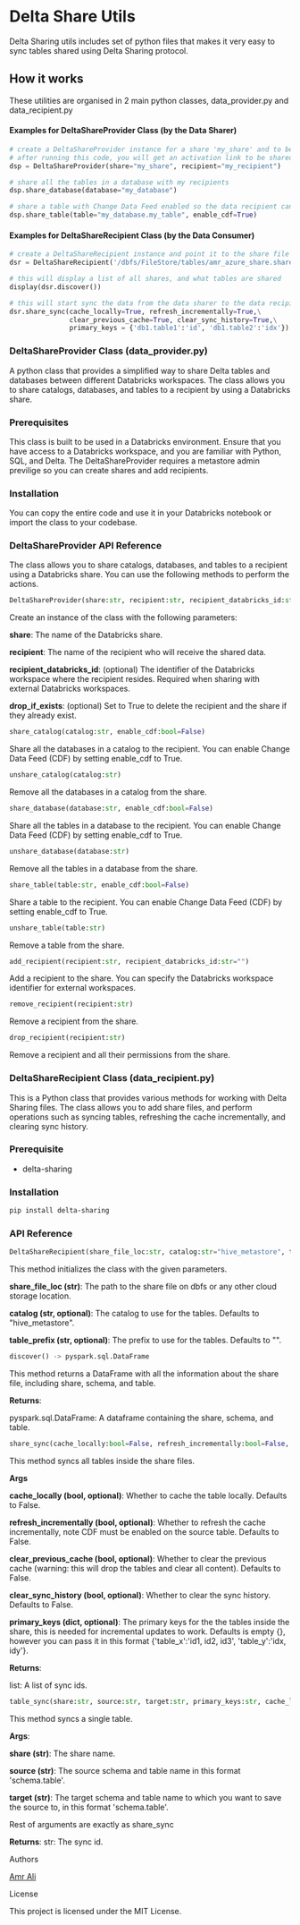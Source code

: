 
# Delta Share Utils

Delta Sharing utils includes set of python files that makes it very easy to sync tables shared using Delta Sharing protocol.

## How it works

These utilities are organised in 2 main python classes, data_provider.py and data_recipient.py

#### Examples for DeltaShareProvider Class (by the Data Sharer)
```python
# create a DeltaShareProvider instance for a share 'my_share' and to be shared with a recipient 'my_recipient'
# after running this code, you will get an activation link to be shared with your recipient to download the share file
dsp = DeltaShareProvider(share="my_share", recipient="my_recipient")

# share all the tables in a database with my recipients
dsp.share_database(database="my_database")

# share a table with Change Data Feed enabled so the data recipient can incrementally load the data
dsp.share_table(table="my_database.my_table", enable_cdf=True)
```

#### Examples for DeltaShareRecipient Class (by the Data Consumer)
```python
# create a DeltaShareRecipient instance and point it to the share file location that was downloaded form the activation link
dsr = DeltaShareRecipient('/dbfs/FileStore/tables/amr_azure_share.share')

# this will display a list of all shares, and what tables are shared
display(dsr.discover())

# this will start sync the data from the data sharer to the data recipients, diffrent options can be used:
dsr.share_sync(cache_locally=True, refresh_incrementally=True,\
               clear_previous_cache=True, clear_sync_history=True,\
               primary_keys = {'db1.table1':'id', 'db1.table2':'idx'})
```

### DeltaShareProvider Class (data_provider.py)
A python class that provides a simplified way to share Delta tables and databases between different Databricks workspaces. The class allows you to share catalogs, databases, and tables to a recipient by using a Databricks share.

### Prerequisites
This class is built to be used in a Databricks environment. Ensure that you have access to a Databricks workspace, and you are familiar with Python, SQL, and Delta.
The DeltaShareProvider requires a metastore admin previlige so you can create shares and add recipients.

### Installation
You can copy the entire code and use it in your Databricks notebook or import the class to your codebase.

### DeltaShareProvider API Reference
The class allows you to share catalogs, databases, and tables to a recipient using a Databricks share. You can use the following methods to perform the actions.

```python
DeltaShareProvider(share:str, recipient:str, recipient_databricks_id:str="", drop_if_exists:bool=False)
```
Create an instance of the class with the following parameters:

**share**: The name of the Databricks share.

**recipient**: The name of the recipient who will receive the shared data.

**recipient_databricks_id**: (optional) The identifier of the Databricks workspace where the recipient resides. Required when sharing with external Databricks workspaces.

**drop_if_exists**: (optional) Set to True to delete the recipient and the share if they already exist.

```python
share_catalog(catalog:str, enable_cdf:bool=False)
```
Share all the databases in a catalog to the recipient. You can enable Change Data Feed (CDF) by setting enable_cdf to True.

```python
unshare_catalog(catalog:str)
```
Remove all the databases in a catalog from the share.

```python
share_database(database:str, enable_cdf:bool=False)
```
Share all the tables in a database to the recipient. You can enable Change Data Feed (CDF) by setting enable_cdf to True.

```python
unshare_database(database:str)
```
Remove all the tables in a database from the share.

```python
share_table(table:str, enable_cdf:bool=False)
```
Share a table to the recipient. You can enable Change Data Feed (CDF) by setting enable_cdf to True.

```python
unshare_table(table:str)
```
Remove a table from the share.

```python
add_recipient(recipient:str, recipient_databricks_id:str="")
```
Add a recipient to the share. You can specify the Databricks workspace identifier for external workspaces.

```python
remove_recipient(recipient:str)
```
Remove a recipient from the share.

```python
drop_recipient(recipient:str)
```
Remove a recipient and all their permissions from the share.


### DeltaShareRecipient Class (data_recipient.py)
This is a Python class that provides various methods for working with Delta Sharing files. The class allows you to add share files, and perform operations such as syncing tables, refreshing the cache incrementally, and clearing sync history.

### Prerequisite
- delta-sharing

### Installation
```bash
pip install delta-sharing
```

### API Reference

```python
DeltaShareRecipient(share_file_loc:str, catalog:str="hive_metastore", table_prefix:str="")
```
This method initializes the class with the given parameters.

**share_file_loc (str)**: The path to the share file on dbfs or any other cloud storage location.

**catalog (str, optional)**: The catalog to use for the tables. Defaults to "hive_metastore".

**table_prefix (str, optional)**: The prefix to use for the tables. Defaults to "".

```python
discover() -> pyspark.sql.DataFrame
```
This method returns a DataFrame with all the information about the share file, including share, schema, and table.

**Returns**:

pyspark.sql.DataFrame: A dataframe containing the share, schema, and table.

```python
share_sync(cache_locally:bool=False, refresh_incrementally:bool=False, clear_previous_cache:bool=False, clear_sync_history:bool=False, primary_keys:dict=dict()) -> list
```
This method syncs all tables inside the share files.

**Args**

**cache_locally (bool, optional)**: Whether to cache the table locally. Defaults to False.

**refresh_incrementally (bool, optional)**: Whether to refresh the cache incrementally, note CDF must be enabled on the source table. Defaults to False.

**clear_previous_cache (bool, optional)**: Whether to clear the previous cache (warning: this will drop the tables and clear all content). Defaults to False.

**clear_sync_history (bool, optional)**: Whether to clear the sync history. Defaults to False.

**primary_keys (dict, optional)**: The primary keys for the the tables inside the share, this is needed for incremental updates to work. Defaults is empty {}, however you can pass it in this format {'table_x':'id1, id2, id3', 'table_y':'idx, idy'}.

**Returns**:

list: A list of sync ids.

```python
table_sync(share:str, source:str, target:str, primary_keys:str, cache_locally:bool=False, refresh_incrementally:bool=False, clear_previous_cache:bool=False) -> str
```
This method syncs a single table.

**Args**:

**share (str)**: The share name.

**source (str)**: The source schema and table name in this format 'schema.table'.

**target (str)**: The target schema and table name to which you want to save the source to, in this format 'schema.table'.

Rest of arguments are exactly as share_sync

**Returns**:
str: The sync id.



Authors

[Amr Ali](https://www.linkedin.com/in/amralieg/)

License

This project is licensed under the MIT License.



